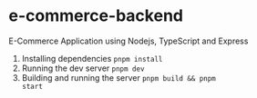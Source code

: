 # e-commerce-backend

E-Commerce Application using Nodejs, TypeScript and Express

1. Installing dependencies
   <code>pnpm install</code>
2. Running the dev server
   <code>pnpm dev</code>
3. Building and running the server
   <code>pnpm build && pnpm start</code>

